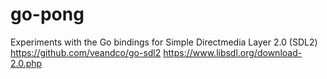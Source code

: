 # go-pong

Experiments with the Go bindings for Simple Directmedia Layer 2.0 (SDL2)
https://github.com/veandco/go-sdl2
https://www.libsdl.org/download-2.0.php